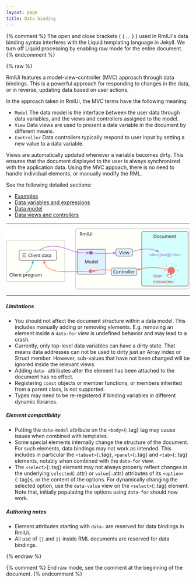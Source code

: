 ```yaml
---
layout: page
title: Data binding
---
```


{% comment %} 
	The open and close brackets { { ... } } used in RmlUi's data binding syntax interferes with the Liquid templating language in Jekyll. We turn off Liquid processing by enabling raw mode for the entire document.
{% endcomment %}

{% raw %}

RmlUi features a model-view-controller (MVC) approach through data bindings. This is a powerful approach for responding to changes in the data, or in reverse, updating data based on user actions.

In the approach taken in RmlUi, the MVC terms have the following meaning.

- `Model`  The data model is the interface between the user data through data variables, and the views and controllers assigned to the model.
- `View`  Data views are used to present a data variable in the document by different means.
- `Controller` Data controllers typically respond to user input by setting a new value to a data variable.

Views are automatically updated whenever a variable becomes dirty. This ensures that the document displayed to the user is always synchronized with the application data. Using the MVC appoach, there is no need to handle individual elements, or manually modify the RML.

See the following detailed sections:

- [Examples](data_bindings/examples.html)
- [Data variables and expressions](data_bindings/expressions.html)
- [Data model](data_bindings/model.html)
- [Data views and controllers](data_bindings/views_and_controllers.html)

---

![Schematic of the control flow in RmlUi's model-view-controller.](data_bindings/model-view-controller.svg)

---

##### Limitations

- You should not affect the document structure within a data model. This includes manually adding or removing elements. E.g. removing an element inside a `data-for` view is undefined behavior and may lead to a crash.
- Currently, only top-level data variables can have a dirty state. That means data addresses can not be used to dirty just an Array index or Struct member. However, sub-values that have not been changed will be ignored inside the relevant views.
- Adding `data-` attributes after the element has been attached to the document has no effect.
- Registering `const` objects or member functions, or members inherited from a parent class, is not supported.
- Types may need to be re-registered if binding variables in different dynamic libraries.

##### Element compatibility

- Putting the `data-model` attribute on the `<body>`{:.tag} tag may cause issues when combined with templates.
- Some special elements internally change the structure of the document. For such elements, data bindings may not work as intended. This includes in particular the `<tabset>`{:.tag}, `<panel>`{:.tag} and `<tab>`{:.tag} elements, notably when combined with the `data-for` view.
- The `<select>`{:.tag} element may not always properly reflect changes in the underlying `selected`{:.attr} or `value`{:.attr} attributes of its `<option>`{:.tag}s, or the content of the options. For dynamically changing the selected option, use the `data-value` view on the `<select>`{:.tag} element. Note that, initially populating the options using `data-for` should now work.

##### Authoring notes

- Element attributes starting with `data-` are reserved for data bindings in RmlUi.
- All use of `{{` and `}}` inside RML documents are reserved for data bindings.

{% endraw %}

{% comment %} End raw mode, see the comment at the beginning of the document. {% endcomment %}
